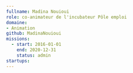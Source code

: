 ```yaml
---
fullname: Madina Nouioui
role: co-animateur de l'incubateur Pôle emploi
domaine:
- Animation
github: MadinaNouioui
missions:
  - start: 2016-01-01
    end: 2020-12-31
    status: admin 
startups:
---
```

